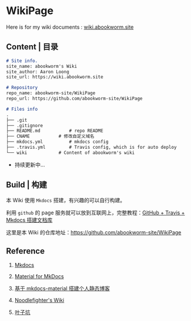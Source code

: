 # WikiPage
Here is for my wiki documents : [wiki.abookworm.site](https://wiki.abookworm.site)



## Content | 目录



```markdown
# Site info.
site_name: abookworm's Wiki
site_author: Aaron Loong
site_url: https://wiki.abookworm.site

# Repository
repo_name: abookworm-site/WikiPage
repo_url: https://github.com/abookworm-site/WikiPage

# Files info
.
├── .git
├── .gitignore
├── README.md			# repo README
├── CNAME			# 修改自定义域名
├── mkdocs.yml			# mkdocs config
├── .travis.yml			# Travis config, which is for auto deploy
└── wiki			# Content of abookworm's wiki

```

- 持续更新中...



## Build | 构建

本 Wiki 使用 `Mkdocs` 搭建，有兴趣的可以自行构建。

利用 `github` 的 page 服务就可以放到互联网上，完整教程：[GitHub + Travis + Mkdocs 搭建文档库](https://learnku.com/articles/32279)





这里是本 Wiki 的仓库地址：https://github.com/abookworm-site/WikiPage



## Reference

1. [Mkdocs](https://www.mkdocs.org)

2. [Material for MkDocs](https://squidfunk.github.io/mkdocs-material/)

3. [基于 mkdocs-material 搭建个人静态博客](https://cyent.github.io/markdown-with-mkdocs-material/)
4. [Noodlefighter's Wiki](https://wiki.noodlefighter.com)

5. [叶子坑](https://flc.io)

